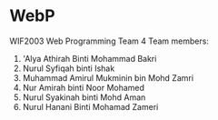 # WebP
WIF2003 Web Programming
Team 4
Team members:
1. 'Alya Athirah Binti Mohammad Bakri
2. Nurul Syfiqah binti Ishak
3. Muhammad Amirul Mukminin bin Mohd Zamri 
4. Nur Amirah binti Noor Mohamed 
5. Nurul Syakinah binti Mohd Aman
6. Nurul Hanani Binti Mohamad Zameri
